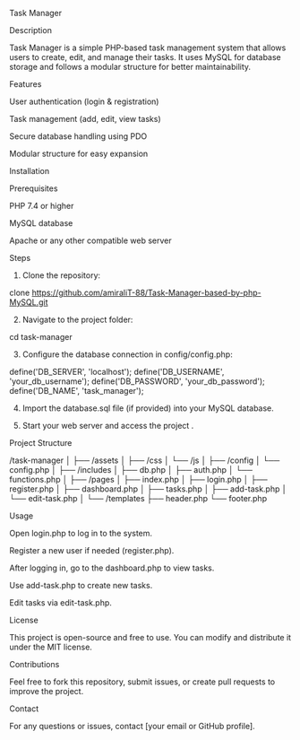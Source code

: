 Task Manager

Description

Task Manager is a simple PHP-based task management system that allows users to create, edit, and manage their tasks. It uses MySQL for database storage and follows a modular structure for better maintainability.

Features

User authentication (login & registration)

Task management (add, edit, view tasks)

Secure database handling using PDO

Modular structure for easy expansion


Installation

Prerequisites

PHP 7.4 or higher

MySQL database

Apache or any other compatible web server


Steps

1. Clone the repository:

clone https://github.com/amiraliT-88/Task-Manager-based-by-php-MySQL.git


2. Navigate to the project folder:

cd task-manager


3. Configure the database connection in config/config.php:

define('DB_SERVER', 'localhost');
define('DB_USERNAME', 'your_db_username');
define('DB_PASSWORD', 'your_db_password');
define('DB_NAME', 'task_manager');


4. Import the database.sql file (if provided) into your MySQL database.


5. Start your web server and access the project .



Project Structure

/task-manager
│
├── /assets
│   ├── /css
│   └── /js
│
├── /config
│   └── config.php
│
├── /includes
│   ├── db.php
│   ├── auth.php
│   └── functions.php
│
├── /pages
│   ├── index.php
│   ├── login.php
│   ├── register.php
│   ├── dashboard.php
│   ├── tasks.php
│   ├── add-task.php
│   └── edit-task.php
│
└── /templates
    ├── header.php
    └── footer.php

Usage

Open login.php to log in to the system.

Register a new user if needed (register.php).

After logging in, go to the dashboard.php to view tasks.

Use add-task.php to create new tasks.

Edit tasks via edit-task.php.


License

This project is open-source and free to use. You can modify and distribute it under the MIT license.

Contributions

Feel free to fork this repository, submit issues, or create pull requests to improve the project.

Contact

For any questions or issues, contact [your email or GitHub profile].

